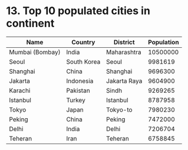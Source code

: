 # 13.  Top 10 populated cities in continent
| Name | Country | District | Population|
| --- | --- | --- | --- |
| Mumbai (Bombay) | India | Maharashtra |  10500000 |
| Seoul | South Korea | Seoul |  9981619 |
| Shanghai | China | Shanghai |  9696300 |
| Jakarta | Indonesia | Jakarta Raya |  9604900 |
| Karachi | Pakistan | Sindh |  9269265 |
| Istanbul | Turkey | Istanbul |  8787958 |
| Tokyo | Japan | Tokyo-to |  7980230 |
| Peking | China | Peking |  7472000 |
| Delhi | India | Delhi |  7206704 |
| Teheran | Iran | Teheran |  6758845 |
